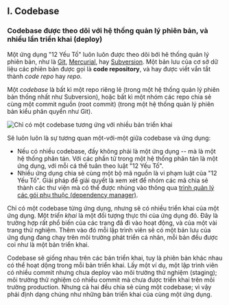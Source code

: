 ## I. Codebase
### Codebase được theo dõi với hệ thống quản lý phiên bản, và nhiều lần triển khai (deploy)

Một ứng dụng "12 Yếu Tố" luôn luôn được theo dõi bới hê thống quản lý phiên bản, như là [Git](http://git-scm.com/), [Mercurial](http://mercurial.selenic.com/), hay [Subversion](http://subversion.apache.org/). Một bản lưu của cơ sở dữ liệu các phiên bản được gọi là **code repository**, và hay được viết vắn tắt thành *code repo* hay *repo*.

Một *codebase* là bất kì một repo riêng lẻ (trong một hệ thống quản lý phiên bản thống nhất như Subversion), hoặc bất kì một nhóm các repo chia sẻ cùng một commit nguồn (root commit) (trong một hệ thống quản lý phiên bản kiểu phân quyển như Git).

![Chỉ có một codebase tương ứng với nhiều bản triển khai](/images/codebase-deploys.png)

Sẽ luôn luôn là sự tương quan một-với-một giữa codebase và ứng dụng:

* Nếu có nhiều codebase, đấy không phải là một ứng dụng -- mà là một hệ thống phân tán. Với các
phần tử trong một hệ thống phân tán là một ứng dụng, với mỗi cá thể tuân theo luật "12 Yếu Tố".
* Nhiều ứng dụng chia sẻ cùng một bộ mã nguồn là vi phạm luật của "12 Yếu Tố". Giải pháp để giải quyết là xem xét
để nhóm các mã chia sẻ thành các thư viện mà có thể được nhúng vào thông qua [trình quản lý các gói phụ thuộc (dependency manager)](./dependencies).

Chỉ có một codebase từng ứng dụng, nhưng sẽ có nhiều triển khai của một ứng dụng. Một *triển khai* là một đối tượng thực thi của ứng dụng đó. Đây là trường hợp rất phổ biến của các trang
đã đi vào hoạt động, và của một vài trang thử nghiệm. Thêm vào đó mỗi lập trình viên sẽ có một
bản lưu của ứng dụng đang chạy trên môi trường phát triển cá nhân, mỗi bản đều được coi như là
một bản triển khai.

Codebase sẽ giống nhau trên các bản triển khai, tuy là phiên bản khác nhau có thể hoạt dộng trong mỗi bản triển khai. Lấy một ví dụ, một lập trình viên có nhiều commit nhưng chưa deploy vào
môi trường thử nghiệm (staging); môi trường thử nghiệm có nhiều commit mà chưa được triển khai trên môi trường production. Nhưng cả hai đều chia sẻ cùng một codebase; vì vậy phải định dạng chúng
như những bản triển khai của cùng một ứng dụng.
